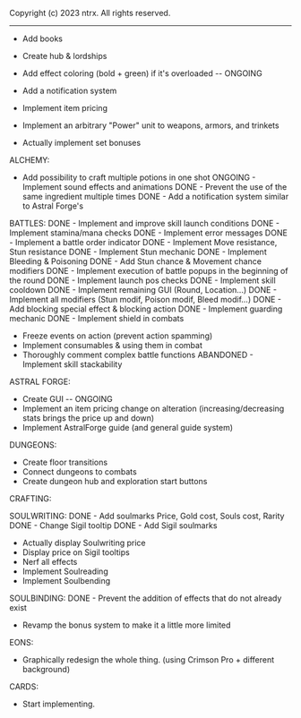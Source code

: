  Copyright (c) 2023 ntrx. All rights reserved.

 -------------------------------------------------------

- Add books

- Create hub & lordships

- Add effect coloring (bold + green) if it's overloaded -- ONGOING
- Add a notification system
- Implement item pricing
- Implement an arbitrary "Power" unit to weapons, armors, and trinkets

- Actually implement set bonuses

ALCHEMY:
- Add possibility to craft multiple potions in one shot
ONGOING - Implement sound effects and animations
DONE - Prevent the use of the same ingredient multiple times 
DONE - Add a notification system similar to Astral Forge's

BATTLES:
DONE - Implement and improve skill launch conditions
DONE - Implement stamina/mana checks
DONE - Implement error messages
DONE - Implement a battle order indicator
DONE - Implement Move resistance, Stun resistance
DONE - Implement Stun mechanic
DONE - Implement Bleeding & Poisoning
DONE - Add Stun chance & Movement chance modifiers
DONE - Implement execution of battle popups in the beginning of the round
DONE - Implement launch pos checks
DONE - Implement skill cooldown
DONE - Implement remaining GUI (Round, Location...)
DONE - Implement all modifiers (Stun modif, Poison modif, Bleed modif...)
DONE - Add blocking special effect & blocking action
DONE - Implement guarding mechanic
DONE - Implement shield in combats
- Freeze events on action (prevent action spamming)
- Implement consumables & using them in combat
- Thoroughly comment complex battle functions
ABANDONED - Implement skill stackability

ASTRAL FORGE:
- Create GUI -- ONGOING
- Implement an item pricing change on alteration (increasing/decreasing stats brings the price up and down)
- Implement AstralForge guide (and general guide system)

DUNGEONS:
- Create floor transitions
- Connect dungeons to combats
- Create dungeon hub and exploration start buttons

CRAFTING:

SOULWRITING:
DONE - Add soulmarks Price, Gold cost, Souls cost, Rarity
DONE - Change Sigil tooltip
DONE - Add Sigil soulmarks
- Actually display Soulwriting price
- Display price on Sigil tooltips
- Nerf all effects
- Implement Soulreading
- Implement Soulbending

SOULBINDING:
DONE - Prevent the addition of effects that do not already exist
- Revamp the bonus system to make it a little more limited

EONS:
- Graphically redesign the whole thing. (using Crimson Pro + different background)

CARDS:
- Start implementing.